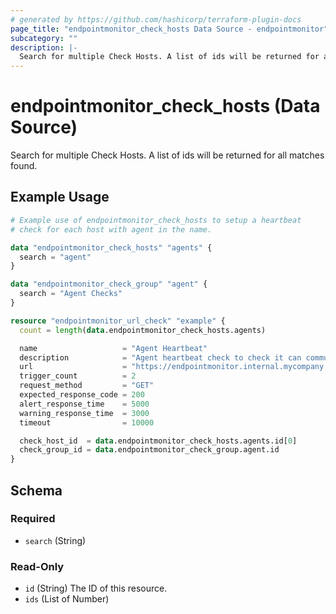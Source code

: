 ```yaml
---
# generated by https://github.com/hashicorp/terraform-plugin-docs
page_title: "endpointmonitor_check_hosts Data Source - endpointmonitor"
subcategory: ""
description: |-
  Search for multiple Check Hosts. A list of ids will be returned for all matches found.
---
```


# endpointmonitor_check_hosts (Data Source)

Search for multiple Check Hosts. A list of ids will be returned for all matches found.

## Example Usage

```terraform
# Example use of endpointmonitor_check_hosts to setup a heartbeat
# check for each host with agent in the name.

data "endpointmonitor_check_hosts" "agents" {
  search = "agent"
}

data "endpointmonitor_check_group" "agent" {
  search = "Agent Checks"
}

resource "endpointmonitor_url_check" "example" {
  count = length(data.endpointmonitor_check_hosts.agents)

  name                   = "Agent Heartbeat"
  description            = "Agent heartbeat check to check it can communicate with controller."
  url                    = "https://endpointmonitor.internal.mycompany.com/"
  trigger_count          = 2
  request_method         = "GET"
  expected_response_code = 200
  alert_response_time    = 5000
  warning_response_time  = 3000
  timeout                = 10000

  check_host_id  = data.endpointmonitor_check_hosts.agents.id[0]
  check_group_id = data.endpointmonitor_check_group.agent.id
}
```

<!-- schema generated by tfplugindocs -->
## Schema

### Required

- `search` (String)

### Read-Only

- `id` (String) The ID of this resource.
- `ids` (List of Number)


